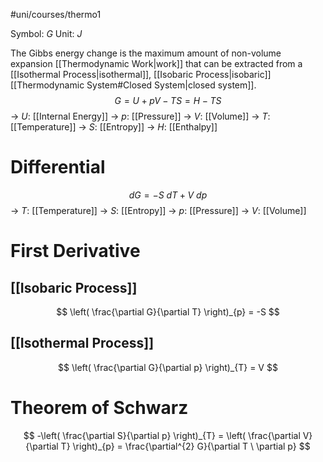 #uni/courses/thermo1 

Symbol: $G$
Unit: $J$

The Gibbs energy change is the maximum amount of non-volume expansion [[Thermodynamic Work|work]] that can be extracted from a [[Isothermal Process|isothermal]], [[Isobaric Process|isobaric]] [[Thermodynamic System#Closed System|closed system]].
$$
G = U + pV - TS = H - TS
$$
-> $U$: [[Internal Energy]]
-> $p$: [[Pressure]]
-> $V$: [[Volume]]
-> $T$: [[Temperature]]
-> $S$: [[Entropy]]
-> $H$: [[Enthalpy]]

# Differential

$$
dG = -S \ dT + V \ dp
$$
-> $T$: [[Temperature]]
-> $S$: [[Entropy]]
-> $p$: [[Pressure]]
-> $V$: [[Volume]]

# First Derivative

## [[Isobaric Process]]

$$
\left( \frac{\partial G}{\partial T} \right)_{p} = -S
$$

## [[Isothermal Process]]

$$
\left( \frac{\partial G}{\partial p} \right)_{T} = V
$$

# Theorem of Schwarz

$$
-\left( \frac{\partial S}{\partial p} \right)_{T}
= \left( \frac{\partial V}{\partial T} \right)_{p}
= \frac{\partial^{2} G}{\partial T \ \partial p}
$$